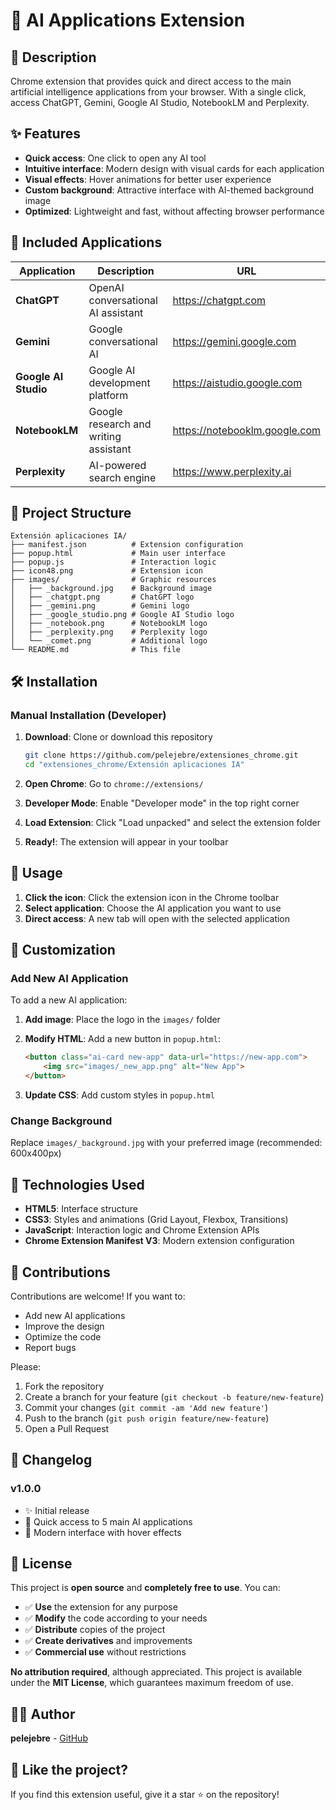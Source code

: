 # 🤖 AI Applications Extension

## 📌 Description

Chrome extension that provides quick and direct access to the main artificial intelligence applications from your browser. With a single click, access ChatGPT, Gemini, Google AI Studio, NotebookLM and Perplexity.

## ✨ Features

- **Quick access**: One click to open any AI tool
- **Intuitive interface**: Modern design with visual cards for each application
- **Visual effects**: Hover animations for better user experience
- **Custom background**: Attractive interface with AI-themed background image
- **Optimized**: Lightweight and fast, without affecting browser performance

## 🚀 Included Applications

| Application | Description | URL |
|-------------|-------------|-----|
| **ChatGPT** | OpenAI conversational AI assistant | <https://chatgpt.com> |
| **Gemini** | Google conversational AI | <https://gemini.google.com> |
| **Google AI Studio** | Google AI development platform | <https://aistudio.google.com> |
| **NotebookLM** | Google research and writing assistant | <https://notebooklm.google.com> |
| **Perplexity** | AI-powered search engine | <https://www.perplexity.ai> |

## 📂 Project Structure

```text
Extensión aplicaciones IA/
├── manifest.json          # Extension configuration
├── popup.html             # Main user interface
├── popup.js               # Interaction logic
├── icon48.png             # Extension icon
├── images/                # Graphic resources
│   ├── _background.jpg    # Background image
│   ├── _chatgpt.png       # ChatGPT logo
│   ├── _gemini.png        # Gemini logo
│   ├── _google_studio.png # Google AI Studio logo
│   ├── _notebook.png      # NotebookLM logo
│   ├── _perplexity.png    # Perplexity logo
│   └── _comet.png         # Additional logo
└── README.md              # This file
```

## 🛠️ Installation

### Manual Installation (Developer)

1. **Download**: Clone or download this repository

   ```bash
   git clone https://github.com/pelejebre/extensiones_chrome.git
   cd "extensiones_chrome/Extensión aplicaciones IA"
   ```

2. **Open Chrome**: Go to `chrome://extensions/`

3. **Developer Mode**: Enable "Developer mode" in the top right corner

4. **Load Extension**: Click "Load unpacked" and select the extension folder

5. **Ready!**: The extension will appear in your toolbar

## 🎯 Usage

1. **Click the icon**: Click the extension icon in the Chrome toolbar
2. **Select application**: Choose the AI application you want to use
3. **Direct access**: A new tab will open with the selected application

## 🔧 Customization

### Add New AI Application

To add a new AI application:

1. **Add image**: Place the logo in the `images/` folder
2. **Modify HTML**: Add a new button in `popup.html`:

   ```html
   <button class="ai-card new-app" data-url="https://new-app.com">
       <img src="images/_new_app.png" alt="New App">
   </button>
   ```

3. **Update CSS**: Add custom styles in `popup.html`

### Change Background

Replace `images/_background.jpg` with your preferred image (recommended: 600x400px)

## 🎨 Technologies Used

- **HTML5**: Interface structure
- **CSS3**: Styles and animations (Grid Layout, Flexbox, Transitions)
- **JavaScript**: Interaction logic and Chrome Extension APIs
- **Chrome Extension Manifest V3**: Modern extension configuration

## 🤝 Contributions

Contributions are welcome! If you want to:

- Add new AI applications
- Improve the design
- Optimize the code
- Report bugs

Please:

1. Fork the repository
2. Create a branch for your feature (`git checkout -b feature/new-feature`)
3. Commit your changes (`git commit -am 'Add new feature'`)
4. Push to the branch (`git push origin feature/new-feature`)
5. Open a Pull Request

## 📝 Changelog

### v1.0.0

- ✨ Initial release
- 🎯 Quick access to 5 main AI applications
- 🎨 Modern interface with hover effects

## 📄 License

This project is **open source** and **completely free to use**. You can:

- ✅ **Use** the extension for any purpose
- ✅ **Modify** the code according to your needs
- ✅ **Distribute** copies of the project
- ✅ **Create derivatives** and improvements
- ✅ **Commercial use** without restrictions

**No attribution required**, although appreciated. This project is available under the **MIT License**, which guarantees maximum freedom of use.

## 👨‍💻 Author

**pelejebre** - [GitHub](https://github.com/pelejebre)

## 🌟 Like the project?

If you find this extension useful, give it a star ⭐ on the repository!